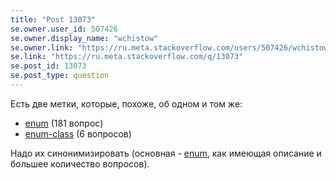 ```yaml
---
title: "Post 13073"
se.owner.user_id: 507426
se.owner.display_name: "wchistow"
se.owner.link: "https://ru.meta.stackoverflow.com/users/507426/wchistow"
se.link: "https://ru.meta.stackoverflow.com/q/13073"
se.post_id: 13073
se.post_type: question
---
```

<p>Есть две метки, которые, похоже, об одном и том же:</p>
<ul>
<li><a href="https://ru.stackoverflow.com/questions/tagged/enum" class="post-tag" title="показать вопросы с меткой [enum]" aria-label="показать вопросы с меткой [enum]" rel="tag" aria-labelledby="tag-enum-tooltip-container">enum</a> (181 вопрос)</li>
<li><a href="https://ru.stackoverflow.com/questions/tagged/enum-class" class="post-tag" title="показать вопросы с меткой [enum-class]" aria-label="показать вопросы с меткой [enum-class]" rel="tag" aria-labelledby="tag-enum-class-tooltip-container">enum-class</a> (6 вопросов)</li>
</ul>
<p>Надо их синонимизировать (основная - <a href="https://ru.stackoverflow.com/questions/tagged/enum" class="post-tag" title="показать вопросы с меткой [enum]" aria-label="показать вопросы с меткой [enum]" rel="tag" aria-labelledby="tag-enum-tooltip-container">enum</a>, как имеющая описание и большее количество вопросов).</p>
